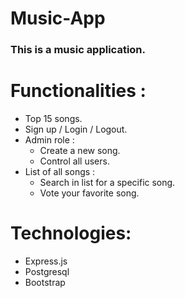 # Music-App
### This is a music application. 

# Functionalities :
- Top 15 songs.
- Sign up / Login / Logout.
- Admin role :
  - Create a new song.
  - Control all users.
- List of all songs :
  - Search in list for a specific song.
  - Vote your favorite song.
  
# Technologies:
- Express.js
- Postgresql
- Bootstrap
